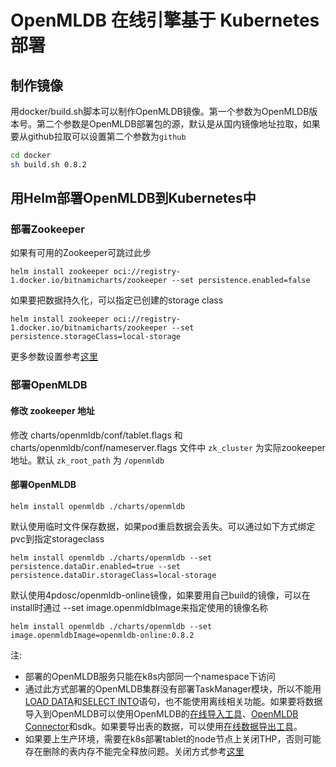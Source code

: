 # OpenMLDB 在线引擎基于 Kubernetes 部署

## 制作镜像
用docker/build.sh脚本可以制作OpenMLDB镜像。第一个参数为OpenMLDB版本号。第二个参数是OpenMLDB部署包的源，默认是从国内镜像地址拉取，如果要从github拉取可以设置第二个参数为`github`
```bash
cd docker
sh build.sh 0.8.2
```
## 用Helm部署OpenMLDB到Kubernetes中
### 部署Zookeeper
如果有可用的Zookeeper可跳过此步
```
helm install zookeeper oci://registry-1.docker.io/bitnamicharts/zookeeper --set persistence.enabled=false
```
如果要把数据持久化，可以指定已创建的storage class
```
helm install zookeeper oci://registry-1.docker.io/bitnamicharts/zookeeper --set persistence.storageClass=local-storage
```
更多参数设置参考[这里](https://github.com/bitnami/charts/tree/main/bitnami/zookeeper)

### 部署OpenMLDB

#### 修改 zookeeper 地址

修改 charts/openmldb/conf/tablet.flags 和 charts/openmldb/conf/nameserver.flags 文件中 `zk_cluster` 为实际zookeeper地址。默认 `zk_root_path` 为 `/openmldb`

#### 部署OpenMLDB
```
helm install openmldb ./charts/openmldb
```
默认使用临时文件保存数据，如果pod重启数据会丢失。可以通过如下方式绑定pvc到指定storageclass
```
helm install openmldb ./charts/openmldb --set persistence.dataDir.enabled=true --set  persistence.dataDir.storageClass=local-storage
```

默认使用4pdosc/openmldb-online镜像，如果要用自己build的镜像，可以在install时通过 --set image.openmldbImage来指定使用的镜像名称
```
helm install openmldb ./charts/openmldb --set image.openmldbImage=openmldb-online:0.8.2
```
注:  
- 部署的OpenMLDB服务只能在k8s内部同一个namespace下访问
- 通过此方式部署的OpenMLDB集群没有部署TaskManager模块，所以不能用[LOAD DATA](https://openmldb.ai/docs/zh/main/openmldb_sql/dml/LOAD_DATA_STATEMENT.html)和[SELECT INTO](https://openmldb.ai/docs/zh/main/openmldb_sql/dql/SELECT_INTO_STATEMENT.html)语句，也不能使用离线相关功能。如果要将数据导入到OpenMLDB可以使用OpenMLDB的[在线导入工具](https://openmldb.ai/docs/zh/main/tutorial/data_import.html)、[OpenMLDB Connector](https://openmldb.ai/docs/zh/main/integration/online_datasources/index.html)和sdk。如果要导出表的数据，可以使用[在线数据导出工具](https://openmldb.ai/docs/zh/main/tutorial/data_export.html)。
- 如果要上生产环境，需要在k8s部署tablet的node节点上关闭THP，否则可能存在删除的表内存不能完全释放问题。关闭方式参考[这里](https://openmldb.ai/docs/zh/main/deploy/install_deploy.html#thp-transparent-huge-pages)
